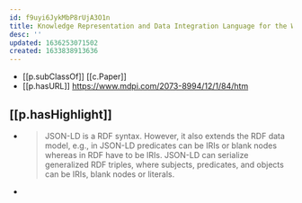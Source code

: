 ```yaml
---
id: f9uyi6JykMbP8rUjA3O1n
title: Knowledge Representation and Data Integration Language for the Web
desc: ''
updated: 1636253071502
created: 1633838913636
---
```



- [[p.subClassOf]] [[c.Paper]]
- [[p.hasURL]] https://www.mdpi.com/2073-8994/12/1/84/htm

## [[p.hasHighlight]]  

- > JSON-LD is a RDF syntax. However, it also extends the RDF data model, e.g., in JSON-LD predicates can be IRIs or blank nodes whereas in RDF have to be IRIs. JSON-LD can serialize generalized RDF triples, where subjects, predicates, and objects can be IRIs, blank nodes or literals.
- 

